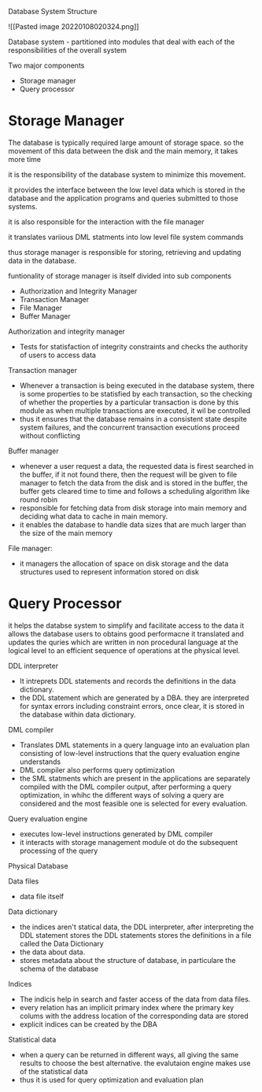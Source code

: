 Database System Structure

![[Pasted image 20220108020324.png]]

Database system - partitioned into modules that deal with each of the responsibilities of the overall system

Two major components 
- Storage manager
- Query processor

# Storage Manager

The database is typically required large amount of storage space. so the movement of this data between the disk and the main memory, it takes more time

it is the responsibility of the database system to minimize this movement.

it provides the interface between the low level data which is stored in the database and the application programs and queries submitted to those systems.

it is also responsible for the interaction with the file manager

it translates variious DML statments into low level file system commands

thus storage manager is responsible for storing, retrieving and updating data in the database.

funtionality of storage manager is itself divided into sub components

- Authorization and Integrity Manager
- Transaction Manager
- File Manager
- Buffer Manager

Authorization and integrity manager
- Tests for statisfaction of integrity constraints and checks the authority of users to access data

Transaction manager
- Whenever a transaction is being executed in the database system, there is some properties to be statisfied by each transaction, so the checking of whether the properties by a particular transaction is done by this module as when multiple transactions are executed, it wil be controlled 
- thus it ensures that the database remains in a consistent state despite system failures, and the concurrent transaction executions proceed without conflicting

Buffer manager
- whenever a user request a data, the requested data is firest searched in the buffer, if it not found there, then the request will be given to file manager to fetch the data from the disk and is stored in the buffer, the buffer gets cleared time to time and follows a scheduling algorithm like round robin
- responsible for fetching data from disk storage into main memory and deciding what data to cache in main memory. 
- it enables the database to handle data sizes that are much larger than the size of the main memory

File manager:
- it managers the allocation of space on disk storage and the data structures used to represent information stored on disk


# Query Processor

it helps the databse system to simplify and facilitate access to the data
it allows the database users to obtains good performacne
it translated and updates the quries which are written in non procedural language at the logical level to an efficient sequence of operations at the physical level.

DDL interpreter
- It intreprets DDL statements and records the definitions in the data dictionary.
- the DDL statement which are generated by a DBA. they are interpreted for syntax errors including constraint errors, once clear, it is stored in the database within data dictionary.

DML compiler
- Translates DML statements in a query language into an evaluation plan consisting of low-level instructions that the query evaluation engine understands
- DML compiler also performs query optimization
- the SML statments which are present in the applications are separately compiled with the DML compiler output, after performing a query optimization, in whihc the different ways of solving a query are considered and the most feasible one is selected for every evaluation.

Query evaluation engine
- executes low-level instructions generated by DML compiler
- it interacts with storage management module ot do the subsequent processing of the query


Physical Database

Data files
- data file itself

Data dictionary
- the indices aren't statical data, the DDL interpreter, after interpreting the DDL statement stores the DDL statements stores the definitions in a file called the Data Dictionary
- the data about data.
- stores metadata about the structure of database, in particulare the schema of the database

Indices
- The indicis help in search and faster access of the data from data files.
- every relation has an implicit primary index where the primary key colums with the address location of the corresponding data are stored
- explicit indices can be created by the DBA

Statistical data
- when a query can be returned in different ways, all giving the same results to choose the best alternative. the evalutaion engine makes use of the statistical data
- thus it is used for query optimization and evaluation plan


 

